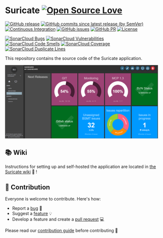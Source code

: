 # Suricate [![Open Source Love](https://badges.frapsoft.com/os/v3/open-source-150x25.png?v=103)](https://github.com/ellerbrock/open-source-badges/)

[![GitHub release](https://img.shields.io/github/v/release/michelin/suricate)](https://github.com/michelin/suricate/releases)
[![GitHub commits since latest release (by SemVer)](https://img.shields.io/github/commits-since/michelin/suricate/latest)](https://github.com/michelin/suricate/commits/dev)
[![Continuous Integration](https://github.com/michelin/suricate/actions/workflows/continuous_integration.yml/badge.svg)](https://github.com/michelin/suricate/actions/workflows/continuous_integration.yml)
[![GitHub issues](https://img.shields.io/github/issues/michelin/suricate.svg)](https://github.com/michelin/suricate/issues/)
[![GitHub PR](https://img.shields.io/github/issues-pr/michelin/suricate.svg)](https://github.com/michelin/suricate/pulls/)
[![License](https://img.shields.io/badge/License-Apache%202.0-blue.svg)](https://opensource.org/licenses/Apache-2.0)

[![SonarCloud Bugs](https://sonarcloud.io/api/project_badges/measure?project=michelin_suricate&metric=bugs)](https://sonarcloud.io/component_measures/metric/reliability_rating/list?id=michelin_suricate)
[![SonarCloud Vulnerabilities](https://sonarcloud.io/api/project_badges/measure?project=michelin_suricate&metric=vulnerabilities)](https://sonarcloud.io/component_measures/metric/reliability_rating/list?id=michelin_suricate)
[![SonarCloud Code Smells](https://sonarcloud.io/api/project_badges/measure?project=michelin_suricate&metric=code_smells)](https://sonarcloud.io/component_measures/metric/reliability_rating/list?id=michelin_suricate)
[![SonarCloud Coverage](https://sonarcloud.io/api/project_badges/measure?project=michelin_suricate&metric=coverage)](https://sonarcloud.io/component_measures/metric/coverage/list?id=michelin_suricate)
[![SonarCloud Duplicate Lines](https://sonarcloud.io/api/project_badges/measure?project=michelin_suricate&metric=duplicated_lines_density)](https://sonarcloud.io/component_measures/metric/coverage/list?id=michelin_suricate)

This repository contains the source code of the Suricate application.

![Suricate dashboard developer environment](src/main/webapp/assets/images/dashboard.png)

## 📚 Wiki

Instructions for setting up and self-hosted the application are located in [the Suricate wiki](https://github.com/michelin/suricate/wiki) 🙌 !

## :beers: Contribution

Everyone is welcome to contribute. Here's how:

- Report a [bug](https://github.com/michelin/suricate/issues/new?assignees=&labels=bug&template=bug_report.md&title=) 🐛
- Suggest a [feature](https://github.com/michelin/suricate/issues/new?assignees=&labels=enhancement%2C+new+feature&template=feature_request.md&title=) 💡
- Develop a feature and create a [pull request](https://github.com/michelin/suricate/pulls) 💻

Please read our [contribution guide](https://github.com/michelin/suricate/blob/dev/CONTRIBUTING.md) before contributing 🙏

